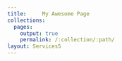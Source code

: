 ```yaml
---
title:     My Awesome Page
collections:
  pages:
    output: true
    permalink: /:collection/:path/
layout:	Services5
---
```


